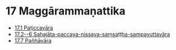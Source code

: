 

# 17 Maggārammaṇattika

* [17.1 Paṭiccavāra](17/17.1.md)
* [17.2--6 Sahajāta-paccaya-nissaya-saṃsaṭṭha-sampayuttavāra](17/17.2--6.md)
* [17.7 Pañhāvāra](17/17.7.md)



